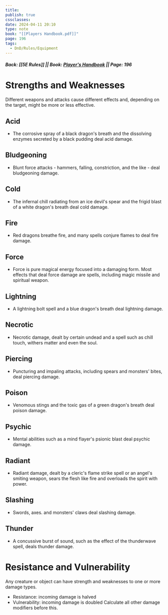 ```yaml
---
title: 
publish: true
cssclasses: 
date: 2024-04-11 20:10
type: note
book: "[[Players Handbook.pdf]]"
page: 196
tags:
  - DnD/Rules/Equipment
---
```

##### Back: [[5E Rules]] || Book: [Player's Handbook](https://drive.google.com/drive/folders/1O5bhpYizcIT5xxAoLOuzCRht_PVS7VSG?usp=sharing) || Page: 196
# Strengths and Weaknesses
Different weapons and attacks cause different effects and, depending on the target, might be more or less effective.

## Acid
- The corrosive spray of a black dragon's breath and the dissolving enzymes secreted by a black pudding deal acid damage.
## Bludgeoning
- Blunt force attacks - hammers, falling, constriction, and the like - deal bludgeoning damage.
## Cold
- The infernal chill radiating from an ice devil's spear and the frigid blast of a white dragon's breath deal cold damage.
## Fire
- Red dragons breathe fire, and many spells conjure flames to deal fire damage.
## Force
- Force is pure magical energy focused into a damaging form. Most effects that deal force damage are spells, including magic missile and spiritual weapon.
## Lightning
- A lightning bolt spell and a blue dragon's breath deal lightning damage.
## Necrotic
- Necrotic damage, dealt by certain undead and a spell such as chill touch, withers matter and even the soul.
## Piercing
- Puncturing and impaling attacks, including spears and monsters' bites, deal piercing damage.
## Poison
- Venomous stings and the toxic gas of a green dragon's breath deal poison damage.
## Psychic
- Mental abilities such as a mind flayer's psionic blast deal psychic damage.
## Radiant
- Radiant damage, dealt by a cleric's flame strike spell or an angel's smiting weapon, sears the flesh like fire and overloads the spirit with power.
## Slashing
- Swords, axes. and monsters' claws deal slashing damage.
## Thunder
- A concussive burst of sound, such as the effect of the thunderwave spell, deals thunder damage.

# Resistance and Vulnerability
Any creature or object can have strength and weaknesses to one or more damage types.
- Resistance: incoming damage is halved
- Vulnerability: incoming damage is doubled
Calculate all other damage modifiers before this.